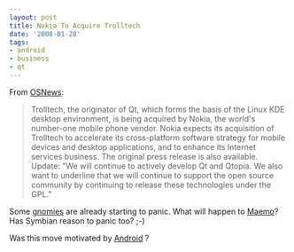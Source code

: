 ```yaml
---
layout: post
title: Nokia To Acquire Trolltech
date: '2008-01-28'
tags:
- android
- business
- qt
---
```


From [OSNews][1]:

> Trolltech, the originator of Qt, which forms the basis of the Linux KDE desktop environment, is being acquired by Nokia, the world's number-one mobile phone vendor. Nokia expects its acquisition of Trolltech to accelerate its cross-platform software strategy for mobile devices and desktop applications, and to enhance its Internet services business. The original press release is also available. Update: "We will continue to actively develop Qt and Qtopia. We also want to underline that we will continue to support the open source community by continuing to release these technologies under the GPL."

Some [gnomies][4] are already starting to panic. What will happen to [Maemo][5]? Has Symbian reason to panic too? ;-)

Was this move motivated by [Android][6] ?

[1]: http://osnews.com/story/19227/Nokia-To-Acquire-Trolltech  
[2]: http://trolltech.com/28012008/28012008-letter  
[3]: http://www.deviceguru.com/2008/01/28/nokia-to-acquire-kde-originator-trolltech/  
[4]: http://macslow.thepimp.net/?p=157  
[5]: http://maemo.org/  
[6]: http://code.google.com/android/

